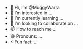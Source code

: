 - 👋 Hi, I’m @MuggyWarra
- 👀 I’m interested in ...
- 🌱 I’m currently learning ...
- 💞️ I’m looking to collaborate on ...
- 📫 How to reach me ...
- 😄 Pronouns: ...
- ⚡ Fun fact: ...

<!---
MuggyWarra/MuggyWarra is a ✨ special ✨ repository because its `README.md` (this file) appears on your GitHub profile.
You can click the Preview link to take a look at your changes.
--->
